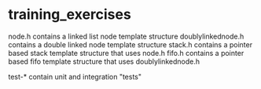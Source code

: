 # training_exercises
node.h contains a linked list node template structure
doublylinkednode.h contains a double linked node template structure
stack.h contains a pointer based stack template structure that uses node.h
fifo.h contains a pointer based fifo template structure that uses doublylinkednode.h

test-* contain unit and integration "tests"

